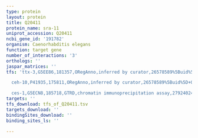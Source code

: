 ```yaml
---
type: protein
layout: protein
title: Q20411
protein_name: sra-11
uniprot_accession: Q20411
ncbi_gene_id: '191782'
organism: Caenorhabditis elegans
function: target gene
number_of_interactions: '3'
orthologs: ''
jaspar_matrices: ''
tfs: 'ttx-3,G5EE86,181357,ORegAnno,inferred by curator,26578589%5Buid%5D+OR+15177025%5Buid%5D,Yes

  ceh-10,P41935,175811,ORegAnno,inferred by curator,26578589%5Buid%5D+OR+15177025%5Buid%5D,Yes

  ces-1,G5ECN8,185718,GTRD,chromatin immunoprecipitation assay,27924024%5Buid%5D,No'
targets: ''
tfs_download: tfs_of_Q20411.tsv
targets_download: ''
bindingSites_download: ''
binding_sites_ls: ''

---
```

